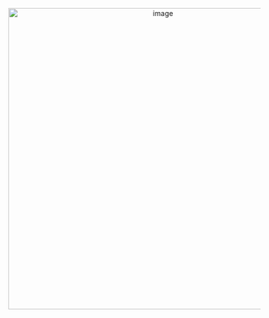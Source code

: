 <p align="center">
<img width="602" alt="image" src="https://user-images.githubusercontent.com/18649508/137065028-a53efbbf-911c-4006-b5ae-ada1516d039c.png">
</p>
